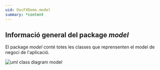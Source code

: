 ```yaml
---
uid: DocFXDemo.model
summary: *content
---
```

## Informació general del package *model*

El package *model* conté totes les classes que reprensenten el model de negoci de l'aplicació.

![uml class diagram model](~/images/ClassDiagram.model.png)



